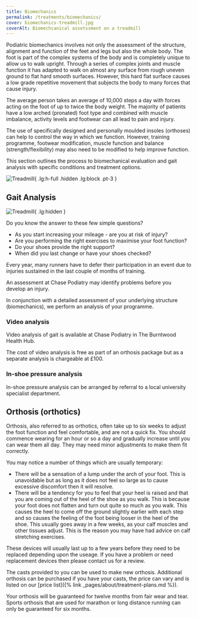 ```yaml
---
title: Biomechanics
permalink: /treatments/biomechanics/
cover: biomechanics-treadmill.jpg
coverAlt: Biomechcanical assetssment on a treadmill
---
```


Podiatric biomechanics involves not only the assessment of the structure, alignment and function of the feet and legs
but also the whole body. The foot is part of the complex systems of the body and is completely unique to allow us to
walk upright.
Through a series of complex joints and muscle function it has adapted to walk on almost any surface from rough uneven
ground to flat hard smooth surfaces. However, this hard flat surface causes a low grade repetitive movement that
subjects the body to many forces that cause injury.

The average person takes an average of 10,000 steps a day with forces acting on the foot of up to twice the body weight.
The majority of patients have a low arched (pronated) foot type and combined with muscle imbalance, activity levels and
footwear can all lead to pain and injury.

The use of specifically designed and personally moulded insoles (orthoses) can help to control the way in which we
function. However, training programme, footwear modification, muscle function and balance (strength/flexibility) may
also need to be modified to help improve function.

This section outlines the process to biomechanical evaluation and gait analysis with specific conditions and treatment
options.

<div class="grid lg:grid-flow-col lg:gap-5">

![Treadmill](biomechanics-treadmill.jpg "Gait analysis on a treadmill"){
.lg:h-full .hidden .lg:block .pt-3
}

<div class="min-w-2/3">

## Gait Analysis

![Treadmill](biomechanics-treadmill.jpg "Gait analysis on a treadmill"){
.lg:hidden
}

Do you know the answer to these few simple questions?

* As you start increasing your mileage - are you at risk of injury?
* Are you performing the right exercises to maximise your foot function?
* Do your shoes provide the right support?
* When did you last change or have your shoes checked?

Every year, many runners have to defer their participation in an event due to injuries sustained in the last couple of
months of training.

An assessment at Chase Podiatry may identify problems before you develop an injury.

In conjunction with a detailed assessment of your underlying structure (biomechanics), we perform an analysis of your
programme.

### Video analysis

Video analysis of gait is available at Chase Podiatry in The Burntwood Health Hub.

The cost of video analysis is free as part of an orthosis package but as a separate analysis is chargeable at £100.

### In-shoe pressure analysis

In-shoe pressure analysis can be arranged by referral to a local university specialist department.

</div>
</div>

## Orthosis (orthotics)

Orthosis, also referred to as orthotics, often take up to six weeks to adjust the foot function and feel comfortable,
and are not a quick fix. You should commence wearing for an hour or so a day and gradually increase until you can wear
them all day. They may need minor adjustments to make them fit correctly.

You may notice a number of things which are usually temporary:

* There will be a sensation of a lump under the arch of your foot. This is unavoidable but as long as it does not feel
  so large as to cause excessive discomfort then it will resolve.
* There will be a tendency for you to feel that your heel is raised and that you are coming out of the heel of the shoe
  as you walk. This is because your foot does not flatten and turn out quite so much as you walk. This causes the heel
  to come off the ground slightly earlier with each step and so causes the feeling of the foot being looser in the heel
  of the shoe. This usually goes away in a few weeks, as your calf muscles and other tissues adjust. This is the reason
  you may have had advice on calf stretching exercises.

These devices will usually last up to a few years before they need to be replaced depending upon the useage. If you have
a problem or need replacement devices then please contact us for a review.

The casts provided to you can be used to make new orthosis. Additional orthosis can be purchased if you have your casts,
the price can vary and is listed on our [price list]({% link _pages/about/treatment-plans.md %}).

Your orthosis will be guaranteed for twelve months from fair wear and tear. Sports orthosis that are used for marathon
or long distance running can only be guaranteed for six months.
